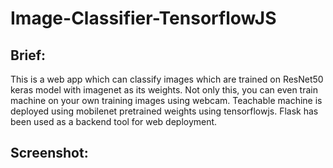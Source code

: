 # Image-Classifier-TensorflowJS

## Brief:
This is a web app which can classify images which are trained on ResNet50 keras model with imagenet as its weights.
Not only this, you can even train machine on your own training images using webcam. Teachable machine is deployed using mobilenet pretrained weights using tensorflowjs. Flask has been used as a backend tool for web deployment.

## Screenshot:
